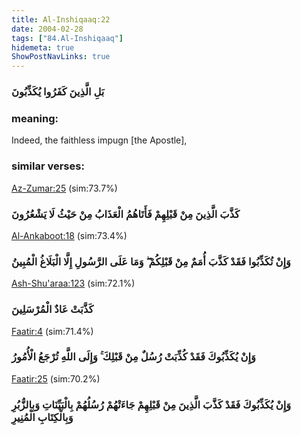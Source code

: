 ```yaml
---
title: Al-Inshiqaaq:22
date: 2004-02-28
tags: ["84.Al-Inshiqaaq"]
hidemeta: true 
ShowPostNavLinks: true 
---
```

### بَلِ الَّذِينَ كَفَرُوا يُكَذِّبُونَ
### meaning: 
Indeed, the faithless impugn [the Apostle],
### similar verses: 

[Az-Zumar:25](/39/25) (sim:73.7%)

### كَذَّبَ الَّذِينَ مِنْ قَبْلِهِمْ فَأَتَاهُمُ الْعَذَابُ مِنْ حَيْثُ لَا يَشْعُرُونَ

[Al-Ankaboot:18](/29/18) (sim:73.4%)

### وَإِنْ تُكَذِّبُوا فَقَدْ كَذَّبَ أُمَمٌ مِنْ قَبْلِكُمْ ۖ وَمَا عَلَى الرَّسُولِ إِلَّا الْبَلَاغُ الْمُبِينُ

[Ash-Shu'araa:123](/26/123) (sim:72.1%)

### كَذَّبَتْ عَادٌ الْمُرْسَلِينَ

[Faatir:4](/35/4) (sim:71.4%)

### وَإِنْ يُكَذِّبُوكَ فَقَدْ كُذِّبَتْ رُسُلٌ مِنْ قَبْلِكَ ۚ وَإِلَى اللَّهِ تُرْجَعُ الْأُمُورُ

[Faatir:25](/35/25) (sim:70.2%)

### وَإِنْ يُكَذِّبُوكَ فَقَدْ كَذَّبَ الَّذِينَ مِنْ قَبْلِهِمْ جَاءَتْهُمْ رُسُلُهُمْ بِالْبَيِّنَاتِ وَبِالزُّبُرِ وَبِالْكِتَابِ الْمُنِيرِ
